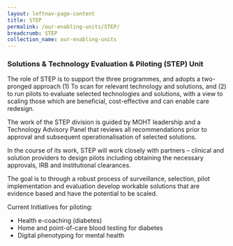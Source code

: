 ```yaml
---
layout: leftnav-page-content
title: STEP
permalink: /our-enabling-units/STEP/
breadcrumb: STEP
collection_name: our-enabling-units
---
```

### Solutions & Technology Evaluation & Piloting (STEP) Unit
The role of STEP is to support the three programmes, and adopts a two-pronged approach (1) To scan for relevant technology and solutions, and (2) to run pilots to evaluate selected technologies and solutions, with a view to scaling those which are beneficial, cost-effective and can enable care redesign.

The work of the STEP division is guided by MOHT leadership and a Technology Advisory Panel that reviews all recommendations prior to approval and subsequent operationalisation of selected solutions.

In the course of its work, STEP will work closely with partners – clinical and solution providers to design pilots including obtaining the necessary approvals, IRB and institutional clearances.

The goal is to through a robust process of surveillance, selection, pilot implementation and evaluation develop workable solutions that are evidence based and have the potential to be scaled.

Current Initiatives for piloting:
* Health e-coaching (diabetes)
* Home and point-of-care blood testing for diabetes
* Digital phenotyping for mental health
